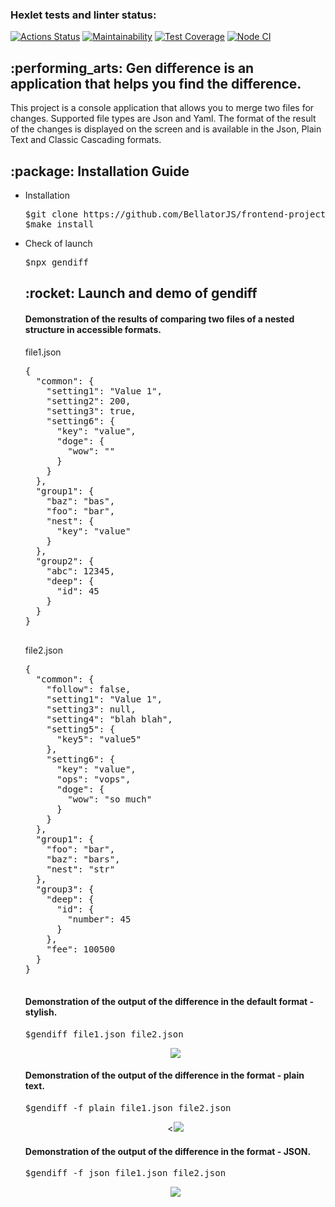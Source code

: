### Hexlet tests and linter status:
[![Actions Status](https://github.com/BellatorJS/frontend-project-lvl2/workflows/hexlet-check/badge.svg)](https://github.com/BellatorJS/frontend-project-lvl2/actions)
[![Maintainability](https://api.codeclimate.com/v1/badges/a0936b3fc770739f134b/maintainability)](https://codeclimate.com/github/BellatorJS/frontend-project-lvl2/maintainability)
[![Test Coverage](https://api.codeclimate.com/v1/badges/a0936b3fc770739f134b/test_coverage)](https://codeclimate.com/github/BellatorJS/frontend-project-lvl2/test_coverage)
[![Node CI](https://github.com/BellatorJS/frontend-project-lvl2/actions/workflows/nodejs.yml/badge.svg)](https://github.com/BellatorJS/frontend-project-lvl2/actions/workflows/nodejs.yml)

<h2>:performing_arts: Gen difference is an application that helps you find the difference. </h2>
	<p>This project is a console application that allows you to merge two files for changes. Supported file types are Json and Yaml. The format of the result of the changes is displayed on the screen and is available in the Json, Plain Text and Classic Cascading formats.</p>
	
	
<h2>:package: Installation Guide </h2>
		<ul>
		  <li> 
		  	<p>Installation</p>
		  	</li>
		  	<pre>$git clone https://github.com/BellatorJS/frontend-project-lvl2</br>$make install</pre>
		  <li> <p>Check of launch </p>
		  	</li>
		  	<pre>$npx gendiff</pre>
<h2> :rocket: Launch and demo of gendiff</h2>
<h4> Demonstration of the results of comparing two files of a nested structure in accessible formats.	</h4>
	<p>file1.json</p>
		<pre>
{
  "common": {
    "setting1": "Value 1",
    "setting2": 200,
    "setting3": true,
    "setting6": {
      "key": "value",
      "doge": {
        "wow": ""
      }
    }
  },
  "group1": {
    "baz": "bas",
    "foo": "bar",
    "nest": {
      "key": "value"
    }
  },
  "group2": {
    "abc": 12345,
    "deep": {
      "id": 45
    }
  }
}
  		</pre>
  	<p>file2.json</p>
	<pre>
{
  "common": {
    "follow": false,
    "setting1": "Value 1",
    "setting3": null,
    "setting4": "blah blah",
    "setting5": {
      "key5": "value5"
    },
    "setting6": {
      "key": "value",
      "ops": "vops",
      "doge": {
        "wow": "so much"
      }
    }
  },
  "group1": {
    "foo": "bar",
    "baz": "bars",
    "nest": "str"
  },
  "group3": {
    "deep": {
      "id": {
        "number": 45
      }
    },
    "fee": 100500
  }
}
  	</pre>
	<h4> Demonstration of the output of the difference in the default format - stylish.</h4>
	<pre>$gendiff file1.json file2.json</pre>
		<p align="center">
		<a href="https://asciinema.org/a/timHKfzx20BhNOWcbqVMZrhlI" target="_blank"><img src="https://asciinema.org/a/timHKfzx20BhNOWcbqVMZrhlI.svg" /></a>
		</p>
	<h4> Demonstration of the output of the difference in the format - plain text.</h4>
	<pre>$gendiff -f plain file1.json file2.json</pre>
		<p align="center">
		<<a href="https://asciinema.org/a/tHdpW0m6LBnniY84pEjfpxrSv" target="_blank"><img src="https://asciinema.org/a/tHdpW0m6LBnniY84pEjfpxrSv.svg" /></a>
		</p>
	<h4> Demonstration of the output of the difference in the format - JSON.</h4>
	<pre>$gendiff -f json file1.json file2.json</pre>
		<p align="center">
		<a href="https://asciinema.org/a/mvMM58jt6Q0ltWnVnCbw5HAY9" target="_blank"><img src="https://asciinema.org/a/mvMM58jt6Q0ltWnVnCbw5HAY9.svg" /></a>
		</p>

